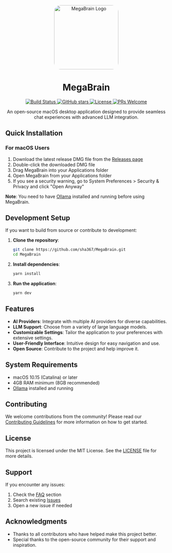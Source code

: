 <p align="center">
  <img src="src/logo.jpg" alt="MegaBrain Logo" width="200" height="200" style="border-radius: 20px;"/>
</p>

<h1 align="center">MegaBrain</h1>

<p align="center">
  <a href="https://github.com/sha367/MegaBrain/actions/workflows/test-build.yml">
    <img src="https://github.com/sha367/MegaBrain/actions/workflows/test-build.yml/badge.svg" alt="Build Status" />
  </a>
  <a href="https://github.com/sha367/MegaBrain">
    <img src="https://img.shields.io/github/stars/sha367/MegaBrain.svg?style=social&label=Star" alt="GitHub stars" />
  </a>
  <a href="LICENSE">
    <img src="https://img.shields.io/badge/license-MIT-blue.svg" alt="License" />
  </a>
  <a href="CONTRIBUTING.md">
    <img src="https://img.shields.io/badge/PRs-welcome-brightgreen.svg" alt="PRs Welcome" />
  </a>
</p>

<p align="center">
  An open-source macOS desktop application designed to provide seamless chat experiences with advanced LLM integration.
</p>

## Quick Installation

### For macOS Users
1. Download the latest release DMG file from the [Releases page](https://github.com/sha367/MegaBrain/releases/latest)
2. Double-click the downloaded DMG file
3. Drag MegaBrain into your Applications folder
4. Open MegaBrain from your Applications folder
5. If you see a security warning, go to System Preferences > Security & Privacy and click "Open Anyway"

**Note**: You need to have [Ollama](https://ollama.ai) installed and running before using MegaBrain.

## Development Setup

If you want to build from source or contribute to development:

1. **Clone the repository**:
   ```bash
   git clone https://github.com/sha367/MegaBrain.git
   cd MegaBrain
   ```

2. **Install dependencies**:
   ```bash
   yarn install
   ```

3. **Run the application**:
   ```bash
   yarn dev
   ```

## Features

- **AI Providers**: Integrate with multiple AI providers for diverse capabilities.
- **LLM Support**: Choose from a variety of large language models.
- **Customizable Settings**: Tailor the application to your preferences with extensive settings.
- **User-Friendly Interface**: Intuitive design for easy navigation and use.
- **Open Source**: Contribute to the project and help improve it.

## System Requirements

- macOS 10.15 (Catalina) or later
- 4GB RAM minimum (8GB recommended)
- [Ollama](https://ollama.ai) installed and running

## Contributing

We welcome contributions from the community! Please read our [Contributing Guidelines](CONTRIBUTING.md) for more information on how to get started.

## License

This project is licensed under the MIT License. See the [LICENSE](LICENSE) file for more details.

## Support

If you encounter any issues:
1. Check the [FAQ](FAQ.md) section
2. Search existing [Issues](https://github.com/sha367/MegaBrain/issues)
3. Open a new issue if needed

## Acknowledgments

- Thanks to all contributors who have helped make this project better.
- Special thanks to the open-source community for their support and inspiration.
